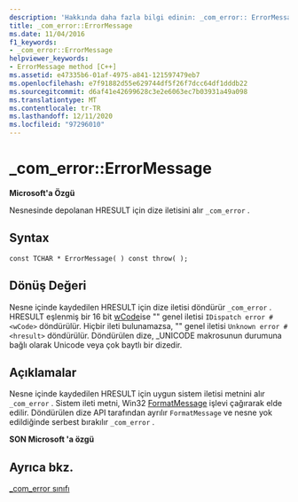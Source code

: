 ```yaml
---
description: 'Hakkında daha fazla bilgi edinin: _com_error:: ErrorMessage'
title: _com_error::ErrorMessage
ms.date: 11/04/2016
f1_keywords:
- _com_error::ErrorMessage
helpviewer_keywords:
- ErrorMessage method [C++]
ms.assetid: e47335b6-01af-4975-a841-121597479eb7
ms.openlocfilehash: e7f91882d55e629744df5f26f7dcc64df1dddb22
ms.sourcegitcommit: d6af41e42699628c3e2e6063ec7b03931a49a098
ms.translationtype: MT
ms.contentlocale: tr-TR
ms.lasthandoff: 12/11/2020
ms.locfileid: "97296010"
---
```

# <a name="_com_errorerrormessage"></a>_com_error::ErrorMessage

**Microsoft'a Özgü**

Nesnesinde depolanan HRESULT için dize iletisini alır `_com_error` .

## <a name="syntax"></a>Syntax

```
const TCHAR * ErrorMessage( ) const throw( );
```

## <a name="return-value"></a>Dönüş Değeri

Nesne içinde kaydedilen HRESULT için dize iletisi döndürür `_com_error` . HRESULT eşlenmiş bir 16 bit [wCode](../cpp/com-error-wcode.md)ise "" genel iletisi `IDispatch error #<wCode>` döndürülür. Hiçbir ileti bulunamazsa, "" genel iletisi `Unknown error #<hresult>` döndürülür. Döndürülen dize, _UNICODE makrosunun durumuna bağlı olarak Unicode veya çok baytlı bir dizedir.

## <a name="remarks"></a>Açıklamalar

Nesne içinde kaydedilen HRESULT için uygun sistem iletisi metnini alır `_com_error` . Sistem ileti metni, Win32 [FormatMessage](/windows/win32/api/winbase/nf-winbase-formatmessage) işlevi çağırarak elde edilir. Döndürülen dize API tarafından ayrılır `FormatMessage` ve nesne yok edildiğinde serbest bırakılır `_com_error` .

**SON Microsoft 'a özgü**

## <a name="see-also"></a>Ayrıca bkz.

[_com_error sınıfı](../cpp/com-error-class.md)
